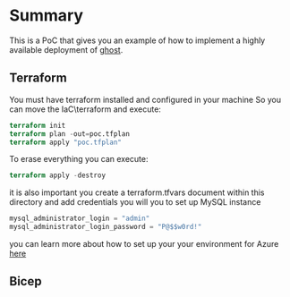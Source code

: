 # Summary
This is a PoC that gives you an example of how to implement a highly available deployment of [ghost](https://ghost.org/docs/).

## Terraform
You must have terraform installed and configured in your machine
So you can move the IaC\terraform and execute:

```terraform
terraform init
terraform plan -out=poc.tfplan
terraform apply "poc.tfplan"
```

To erase everything you can execute:
```terraform
terraform apply -destroy
```

it is also important you create a terraform.tfvars document within this directory and add credentials you will you to set up MySQL instance

```terraform
mysql_administrator_login = "admin"
mysql_administrator_login_password = "P@$$w0rd!"
```

you can learn more about how to set up your your environment for Azure [here](https://registry.terraform.io/providers/hashicorp/azurerm/latest/docs/guides/service_principal_client_certificate)

## Bicep